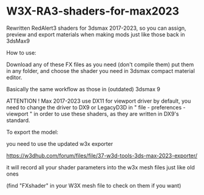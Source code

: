 # W3X-RA3-shaders-for-max2023
Rewritten RedAlert3 shaders for 3dsmax 2017-2023, so you can assign, preview and export materials when making mods just like those back in 3dsMax9

How to use:

Download any of these FX files as you need (don't compile them) put them in any folder, and choose the shader you need in 3dsmax compact material editor.

Basically the same workflow as those in (outdated) 3dsmax 9

ATTENTION ! Max 2017-2023 use DX11 for viewport driver by default, you need to change the driver to DX9 or LegacyD3D in " file - preferences - viewport " in order to use these shaders, as they are written in DX9's standard.

To export the model: 

you need to use the updated w3x exporter

https://w3dhub.com/forum/files/file/37-w3d-tools-3ds-max-2023-exporter/

it will record all your shader parameters into the w3x mesh files just like old ones 

(find "FXshader" in your W3X mesh file to check on them if you want)
